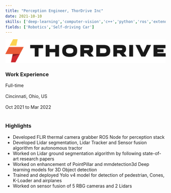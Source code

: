```yaml
---
title: "Perception Engineer, ThorDrive Inc"
date: 2021-10-10
skills: ['deep-learning','computer-vision','c++','python','ros','extended-kalman-filter','yolov5','lidar','sensor-fusion','camera-calibration','ci-cd-pipeline','pointpillar','mmdetection3d','pytorch','tensorflow','lidar-segmentation','lidar-tracking','ground-segmentation','airport-domain','artificial-intelligence']
fields: ['Robotics','Self-driving Car']
---
```

![](./images/thordrive-logo.png)
### Work Experience
Full-time<br>  
Cincinnati, Ohio, US<br>  
Oct 2021 to Mar 2022<br><br>  
  
### Highlights
* Developed FLIR thermal camera grabber ROS Node for perception stack
* Developed Lidar segmentation, Lidar Tracker and Sensor fusion algorithm for autonomous tractor
* Worked on Lidar ground segmentation algorithm by following state-of-art research papers
* Worked on enhancement of PointPillar and mmdetection3d Deep learning models for 3D Object detection
* Trained and deployed Yolo v4 model for detection of pedestrian, Cones, K-Loader and airplanes
* Worked on sensor fusion of 5 RBG cameras and 2 Lidars
<!--more-->
